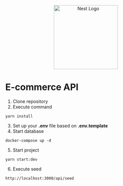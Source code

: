 <p align="center">
  <a href="http://nestjs.com/" target="blank"><img src="https://nestjs.com/img/logo-small.svg" width="200" alt="Nest Logo" /></a>
</p>

# E-commerce API

1. Clone repository
2. Execute command
``` 
yarn install 
```
3. Set up your __.env__ file based on __.env.template__
4. Start database
```
docker-compose up -d
```
5. Start project 
```
yarn start:dev
```
6. Execute seed
```
http://localhost:3000/api/seed
```
